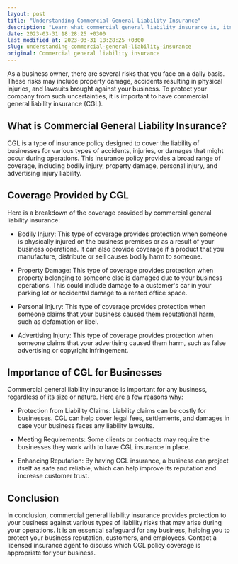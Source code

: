 ```yaml
---
layout: post
title: "Understanding Commercial General Liability Insurance"
description: "Learn what commercial general liability insurance is, its coverage, and its importance for businesses."
date: 2023-03-31 18:28:25 +0300
last_modified_at: 2023-03-31 18:28:25 +0300
slug: understanding-commercial-general-liability-insurance
original: Commercial general liability insurance
---
```

As a business owner, there are several risks that you face on a daily basis. These risks may include property damage, accidents resulting in physical injuries, and lawsuits brought against your business. To protect your company from such uncertainties, it is important to have commercial general liability insurance (CGL).

## What is Commercial General Liability Insurance?

CGL is a type of insurance policy designed to cover the liability of businesses for various types of accidents, injuries, or damages that might occur during operations. This insurance policy provides a broad range of coverage, including bodily injury, property damage, personal injury, and advertising injury liability.

## Coverage Provided by CGL

Here is a breakdown of the coverage provided by commercial general liability insurance:

- Bodily Injury: This type of coverage provides protection when someone is physically injured on the business premises or as a result of your business operations. It can also provide coverage if a product that you manufacture, distribute or sell causes bodily harm to someone.

- Property Damage: This type of coverage provides protection when property belonging to someone else is damaged due to your business operations. This could include damage to a customer's car in your parking lot or accidental damage to a rented office space.

- Personal Injury: This type of coverage provides protection when someone claims that your business caused them reputational harm, such as defamation or libel.

- Advertising Injury: This type of coverage provides protection when someone claims that your advertising caused them harm, such as false advertising or copyright infringement.

## Importance of CGL for Businesses

Commercial general liability insurance is important for any business, regardless of its size or nature. Here are a few reasons why:

- Protection from Liability Claims: Liability claims can be costly for businesses. CGL can help cover legal fees, settlements, and damages in case your business faces any liability lawsuits.

- Meeting Requirements: Some clients or contracts may require the businesses they work with to have CGL insurance in place.

- Enhancing Reputation: By having CGL insurance, a business can project itself as safe and reliable, which can help improve its reputation and increase customer trust.

## Conclusion

In conclusion, commercial general liability insurance provides protection to your business against various types of liability risks that may arise during your operations. It is an essential safeguard for any business, helping you to protect your business reputation, customers, and employees. Contact a licensed insurance agent to discuss which CGL policy coverage is appropriate for your business.